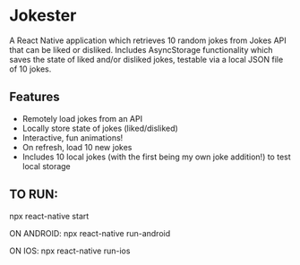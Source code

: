 # Jokester
A React Native application which retrieves 10 random jokes from Jokes API that can be liked or disliked. Includes AsyncStorage functionality which saves the state of liked and/or disliked jokes, testable via a local JSON file of 10 jokes.

## Features
- Remotely load jokes from an API
- Locally store state of jokes (liked/disliked)
- Interactive, fun animations!
- On refresh, load 10 new jokes
- Includes 10 local jokes (with the first being my own joke addition!) to test local storage

## TO RUN:
npx react-native start

ON ANDROID:
npx react-native run-android

ON IOS:
npx react-native run-ios